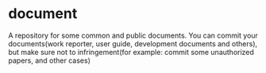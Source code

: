 # document
A repository for some common and public documents. You can commit your documents(work reporter, user guide, development documents and others), but make sure not to infringement(for example: commit some unauthorized papers, and other cases)
